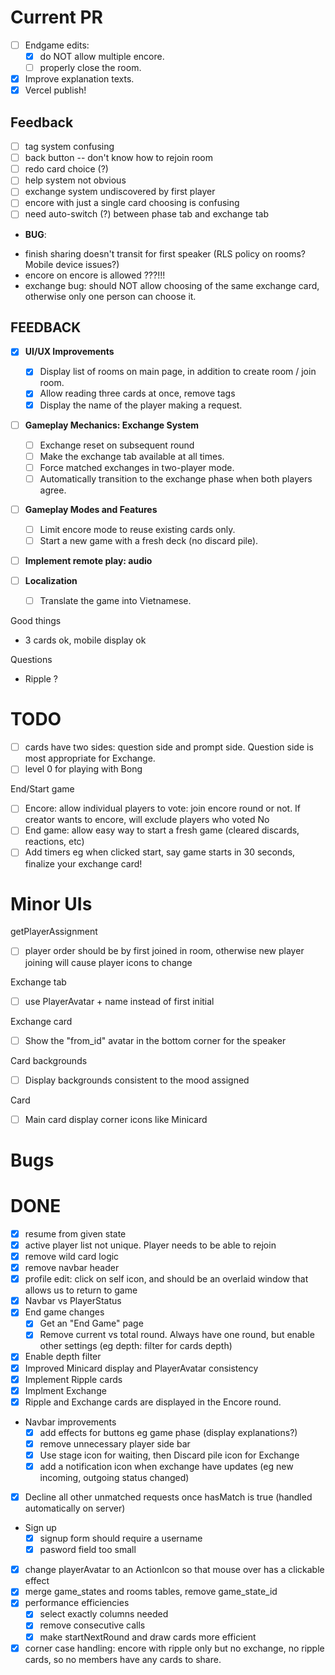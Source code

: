 # Current PR

- [ ] Endgame edits:
  - [x] do NOT allow multiple encore.
  - [ ] properly close the room.
- [x] Improve explanation texts.
- [x] Vercel publish!

## Feedback

- [ ] tag system confusing
- [ ] back button -- don't know how to rejoin room
- [ ] redo card choice (?)
- [ ] help system not obvious
- [ ] exchange system undiscovered by first player
- [ ] encore with just a single card choosing is confusing
- [ ] need auto-switch (?) between phase tab and exchange tab

* **BUG**:

- finish sharing doesn't transit for first speaker (RLS policy on rooms? Mobile device issues?)
- encore on encore is allowed ???!!!
- exchange bug: should NOT allow choosing of the same exchange card, otherwise only one person can choose it.

## FEEDBACK

- [x] **UI/UX Improvements**

  - [x] Display list of rooms on main page, in addition to create room / join room.
  - [x] Allow reading three cards at once, remove tags
  - [x] Display the name of the player making a request.

- [ ] **Gameplay Mechanics: Exchange System**

  - [ ] Exchange reset on subsequent round
  - [ ] Make the exchange tab available at all times.
  - [ ] Force matched exchanges in two-player mode.
  - [ ] Automatically transition to the exchange phase when both players agree.

- [ ] **Gameplay Modes and Features**

  - [ ] Limit encore mode to reuse existing cards only.
  - [ ] Start a new game with a fresh deck (no discard pile).

- [ ] **Implement remote play: audio**

- [ ] **Localization**
  - [ ] Translate the game into Vietnamese.

Good things

- 3 cards ok, mobile display ok

Questions

- Ripple ?

# TODO

- [ ] cards have two sides: question side and prompt side. Question side is most appropriate for Exchange.
- [ ] level 0 for playing with Bong

End/Start game

- [ ] Encore: allow individual players to vote: join encore round or not. If creator wants to encore, will exclude players who voted No
- [ ] End game: allow easy way to start a fresh game (cleared discards, reactions, etc)
- [ ] Add timers eg when clicked start, say game starts in 30 seconds, finalize your exchange card!

# Minor UIs

getPlayerAssignment

- [ ] player order should be by first joined in room, otherwise new player joining will cause player icons to change

Exchange tab

- [ ] use PlayerAvatar + name instead of first initial

Exchange card

- [ ] Show the "from_id" avatar in the bottom corner for the speaker

Card backgrounds

- [ ] Display backgrounds consistent to the mood assigned

Card

- [ ] Main card display corner icons like Minicard

# Bugs

# DONE

- [x] resume from given state
- [x] active player list not unique. Player needs to be able to rejoin
- [x] remove wild card logic
- [x] remove navbar header
- [x] profile edit: click on self icon, and should be an overlaid window that allows us to return to game
- [x] Navbar vs PlayerStatus
- [x] End game changes
  - [x] Get an "End Game" page
  - [x] Remove current vs total round. Always have one round, but enable other settings (eg depth: filter for cards depth)
- [x] Enable depth filter
- [x] Improved Minicard display and PlayerAvatar consistency
- [x] Implement Ripple cards
- [x] Implment Exchange
- [x] Ripple and Exchange cards are displayed in the Encore round.
- Navbar improvements
  - [x] add effects for buttons eg game phase (display explanations?)
  - [x] remove unnecessary player side bar
  - [x] Use stage icon for waiting, then Discard pile icon for Exchange
  - [x] add a notification icon when exchange have updates (eg new incoming, outgoing status changed)
- [x] Decline all other unmatched requests once hasMatch is true (handled automatically on server)
- Sign up
  - [x] signup form should require a username
  - [x] pasword field too small
- [x] change playerAvatar to an ActionIcon so that mouse over has a clickable effect
- [x] merge game_states and rooms tables, remove game_state_id
- [x] performance efficiencies
  - [x] select exactly columns needed
  - [x] remove consecutive calls
  - [x] make startNextRound and draw cards more efficient
- [x] corner case handling: encore with ripple only but no exchange, no ripple cards, so no members have any cards to share.
